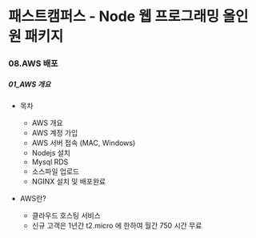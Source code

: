 # 패스트캠퍼스 - Node 웹 프로그래밍 올인원 패키지

### 08.AWS 배포

##### 01_AWS 개요

* 목차
  * AWS 개요
  * AWS 계정 가입
  * AWS 서버 접속 (MAC, Windows)
  * Nodejs 설치
  * Mysql RDS
  * 소스파일 업로드
  * NGINX 설치 및 배포완료



* AWS란?
  * 클라우드 호스팅 서비스
  * 신규 고객은 1년간 t2.micro 에 한하여 월간 750 시간 무료







